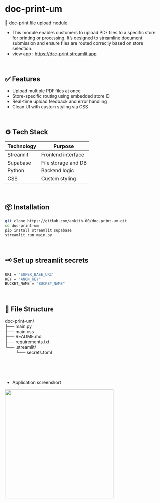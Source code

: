 # doc-print-um
📄 doc-print file upload module <br>
- This module enables customers to upload PDF files to a specific store for printing or processing. It’s designed to streamline document submission and ensure files are routed correctly based on store selection. <br>
- view app : https://doc-print.streamlit.app
<br>


## ✅ Features
- Upload multiple PDF files at once
- Store-specific routing using embedded store ID
- Real-time upload feedback and error handling
- Clean UI with custom styling via CSS

<br>

## ⚙️ Tech Stack
| Technology  | Purpose                |
|-------------|------------------------|
| Streamlit   | Frontend interface     |
| Supabase    | File storage and DB    |
| Python      | Backend logic          |
| CSS         | Custom styling         |

<br>


## 📦 Installation

```bash
git clone https://github.com/ankith-00/doc-print-um.git
cd doc-print-um
pip install streamlit supabase
streamlit run main.py
```

<br>

## 🗝️ Set up streamlit secrets
```bash
URI = "SUPER_BASE_URI"
KEY = "ANON_KEY"
BUCKET_NAME = "BUCKET_NAME"
```

<br>

## 📁 File Structure 
doc-print-um/ <br>
├── main.py   <br>
├── main.css  <br>
├── README.md <br>
├── requirements.txt  <br>
└── .streamlit/       <br>
&nbsp;&nbsp;&nbsp;&nbsp;&nbsp;&nbsp;&nbsp;&nbsp;    └── secrets.toml  <br>


<br><br><br>
- Application screenshort<br>
<img src="https://i.ibb.co/1YG3gfxX/Screenshot-20250712-104827-Chrome.jpg" width="350">
<br>

